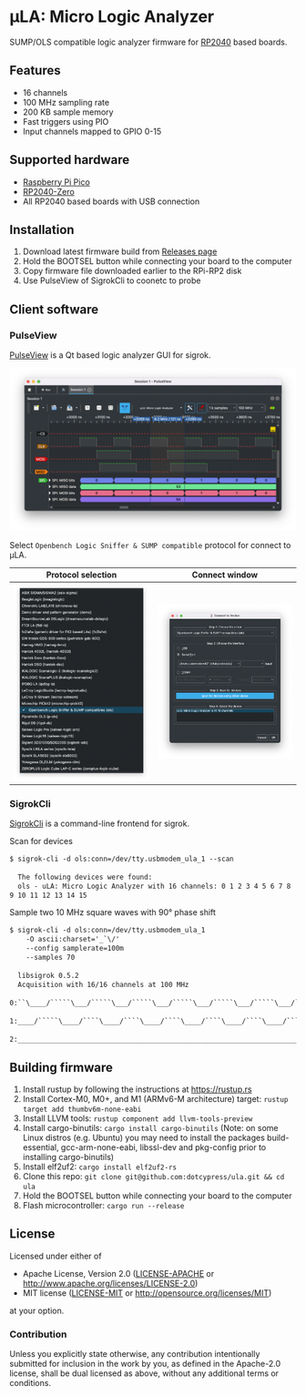 # μLA: Micro Logic Analyzer

SUMP/OLS compatible logic analyzer firmware for [RP2040](https://en.wikipedia.org/wiki/RP2040) based boards.

## Features

* 16 channels
* 100 MHz sampling rate
* 200 KB sample memory
* Fast triggers using PIO
* Input channels mapped to GPIO 0-15

## Supported hardware

* [Raspberry Pi Pico](https://www.raspberrypi.com/products/raspberry-pi-pico)
* [RP2040-Zero](https://www.waveshare.com/rp2040-zero.htm)
* All RP2040 based boards with USB connection

## Installation

1. Download latest firmware build from [Releases page](https://github.com/dotcypress/ula/releases)
2. Hold the BOOTSEL button while connecting your board to the computer
3. Copy firmware file downloaded earlier to the RPi-RP2 disk
4. Use PulseView of SigrokCli to coonetc to probe

## Client software

### PulseView

[PulseView](https://sigrok.org/wiki/PulseView) is a Qt based logic analyzer GUI for sigrok.

<img al="uLA: Micro Logic Analyzer" width="800" src="docs/pulseview.png">

Select `Openbench Logic Sniffer & SUMP compatible` protocol for connect to μLA.

Protocol selection         |  Connect window
:-------------------------:|:-------------------------:
<img al="uLA: Micro Logic Analyzer" width="300" src="docs/pulseview_protocol.png"> | <img al="uLA: Micro Logic Analyzer" width="300" src="docs/pulseview_connect.png">

### SigrokCli

[SigrokCli](https://sigrok.org/wiki/Sigrok-cli) is a command-line frontend for sigrok.

Scan for devices
```
$ sigrok-cli -d ols:conn=/dev/tty.usbmodem_ula_1 --scan

  The following devices were found:
  ols - uLA: Micro Logic Analyzer with 16 channels: 0 1 2 3 4 5 6 7 8 9 10 11 12 13 14 15
```

Sample two 10 MHz square waves with 90° phase shift
```
$ sigrok-cli -d ols:conn=/dev/tty.usbmodem_ula_1 
    -O ascii:charset='_`\/'
    --config samplerate=100m
    --samples 70

  libsigrok 0.5.2
  Acquisition with 16/16 channels at 100 MHz
  0:``\____/`````\___/`````\___/`````\___/`````\___/`````\___/`````\___/``
  1:____/`````\____/````\____/````\____/````\____/````\____/````\____/````
  2:______________________________________________________________________
```

## Building firmware

1. Install rustup by following the instructions at https://rustup.rs
2. Install Cortex-M0, M0+, and M1 (ARMv6-M architecture) target: `rustup target add thumbv6m-none-eabi`
3. Install LLVM tools: `rustup component add llvm-tools-preview`
4. Install cargo-binutils: `cargo install cargo-binutils` (Note: on some Linux distros (e.g. Ubuntu) you may need to install the packages build-essential, gcc-arm-none-eabi, libssl-dev and pkg-config prior to installing cargo-binutils)
5. Install elf2uf2: `cargo install elf2uf2-rs`
6. Clone this repo: `git clone git@github.com:dotcypress/ula.git && cd ula`
7. Hold the BOOTSEL button while connecting your board to the computer
8. Flash microcontroller: `cargo run --release`

## License

Licensed under either of

- Apache License, Version 2.0 ([LICENSE-APACHE](LICENSE-APACHE) or
  http://www.apache.org/licenses/LICENSE-2.0)
- MIT license ([LICENSE-MIT](LICENSE-MIT) or http://opensource.org/licenses/MIT)

at your option.

### Contribution

Unless you explicitly state otherwise, any contribution intentionally submitted
for inclusion in the work by you, as defined in the Apache-2.0 license, shall be
dual licensed as above, without any additional terms or conditions.

